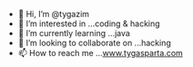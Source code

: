 - 👋 Hi, I’m @tygazim
- 👀 I’m interested in ...coding & hacking
- 🌱 I’m currently learning ...java
- 💞️ I’m looking to collaborate on ...hacking
- 📫 How to reach me ...www.tygasparta.com

<!---
tygazim/tygazim is a ✨ special ✨ repository because its `README.md` (this file) appears on your GitHub profile.
You can click the Preview link to take a look at your changes.
--->
